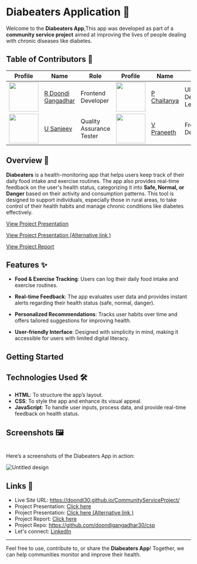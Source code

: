 # Diabeaters Application 🎯

Welcome to the **Diabeaters App**,This app was developed as part of a **community service project** aimed at improving the lives of people dealing with chronic diseases like diabetes.

## Table of Contributors 📖  
| Profile | Name | Role | Profile | Name | Role |
|---------|------|------|---------|------|------|
| <img src="https://github.com/doondi30.png" width="80"> | [R Doondi Gangadhar](https://github.com/doondi30) | Frontend Developer | <img src="https://github.com/chaitu965.png" width="80"> | [P Chaitanya](https://github.com/chaitu965) | UI/UX Design Lead |
| <img src="https://github.com/Sanjeev-Uppu.png" width="80"> | [U Sanjeev](https://github.com/Sanjeev-Uppu) | Quality Assurance Tester | <img src="https://github.com/Praneeth-velicharla.png" width="80"> | [V Praneeth](https://github.com/Praneeth-velicharla) | Frontend Developer |


## Overview 🎯

**Diabeaters** is a health-monitoring app that helps users keep track of their daily food intake and exercise routines. The app also provides real-time feedback on the user's health status, categorizing it into **Safe, Normal, or Danger** based on their activity and consumption patterns. This tool is designed to support individuals, especially those in rural areas, to take control of their health habits and manage chronic conditions like diabetes effectively.

[View Project Presentation](presentation/Diabeaters.pdf) 

[View Project Presentation (Alternative link )](https://drive.google.com/file/d/1m1e7j1osF7vKcGnsN-ZCkZzV2Op7eJ9N/view?usp=sharing)

[View Project Report](https://drive.google.com/file/d/1d6uaY39FXUH7foWdeOudyJHiUIvAH0-l/view?usp=sharing)


## Features ✨

- **Food & Exercise Tracking**: Users can log their daily food intake and exercise routines.
  
- **Real-time Feedback**: The app evaluates user data and provides instant alerts regarding their health status (safe, normal, danger).

- **Personalized Recommendations**: Tracks user habits over time and offers tailored suggestions for improving health.

- **User-friendly Interface**: Designed with simplicity in mind, making it accessible for users with limited digital literacy.

## Getting Started
## Technologies Used 🛠️

- **HTML**: To structure the app’s layout.
- **CSS**: To style the app and enhance its visual appeal.
- **JavaScript**: To handle user inputs, process data, and provide real-time feedback on health status.

## Screenshots 🖼️
<br>
Here’s a screenshots of the Diabeaters App in action:

![Untitled design](https://github.com/user-attachments/assets/074562b8-e4a3-4837-a738-1bbf78f4ad39)

  
## Links 📌

- Live Site URL: https://doondi30.github.io/CommunityServiceProject/
- Project Presentation: [Click here ](presentation/Diabeaters.pdf)
- Project Presentation: [Click here (Alternative link )](https://drive.google.com/file/d/1m1e7j1osF7vKcGnsN-ZCkZzV2Op7eJ9N/view?usp=sharing)
- Project Report: [Click here ](https://drive.google.com/file/d/1d6uaY39FXUH7foWdeOudyJHiUIvAH0-l/view?usp=sharing)
- Project Repo: https://github.com/doondigangadhar30/csp
- Let's connect: [LinkedIn](https://www.linkedin.com/in/doondi/) 

---

Feel free to use, contribute to, or share the **Diabeaters App**! Together, we can help communities monitor and improve their health.
